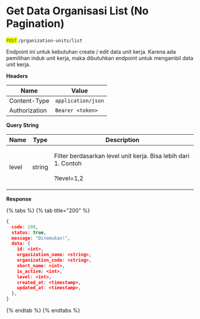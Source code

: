 # Get Data Organisasi List (No Pagination)

<mark style="color:green;">`POST`</mark> `/prganization-units/list`

Endpoint ini untuk kebutuhan create / edit data unit kerja. Karena ada pemilihan induk unit kerja, maka dibutuhkan endpoint untuk mengambil data unit kerja.

**Headers**

| Name          | Value              |
| ------------- | ------------------ |
| Content-Type  | `application/json` |
| Authorization | `Bearer <token>`   |

**Query String**

| Name  | Type   | Description                                                                             |
| ----- | ------ | --------------------------------------------------------------------------------------- |
| level | string | <p>Filter berdasarkan level unit kerja. Bisa lebih dari 1. Contoh<br><br>?level=1,2</p> |

**Response**

{% tabs %}
{% tab title="200" %}
```json
{
  code: 200,
  status: true,
  message: "Ditemukan!",
  data: {
    id: <int>,
    organization_name: <string>,
    organization_code: <string>,
    short_name: <int>,
    is_active: <int>,
    level: <int>,
    created_at: <timestamp>,
    updated_at: <timestamp>,
  },
}
```
{% endtab %}
{% endtabs %}
